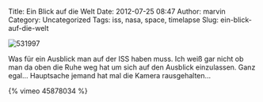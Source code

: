 Title: Ein Blick auf die Welt
Date: 2012-07-25 08:47
Author: marvin
Category: Uncategorized
Tags: iss, nasa, space, timelapse
Slug: ein-blick-auf-die-welt

![531997]({static}/images/531997.jpg)

Was für ein Ausblick man auf der ISS haben muss. Ich weiß gar nicht ob
man da oben die Ruhe weg hat um sich auf den Ausblick einzulassen. Ganz
egal... Hauptsache jemand hat mal die Kamera rausgehalten...

{% vimeo 45878034 %}

